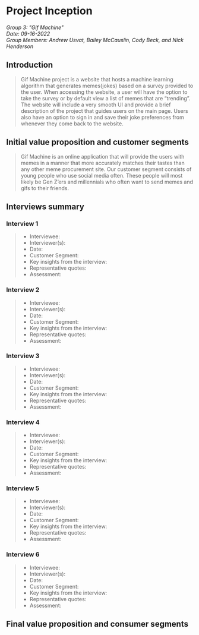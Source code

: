 # Project Inception
*Group 3: "Gif Machine"*  
*Date: 09-16-2022*  
*Group Members: Andrew Usvat, Bailey McCauslin, Cody Beck, and Nick Henderson*  

## Introduction
> Gif Machine project is a website that hosts a machine learning algorithm that generates memes(jokes) based on a survey provided to the user. When accessing the website, a user will have the option to take the survey or by default view a list of memes that are “trending”. The website will include a very smooth UI and provide a brief description of the project that guides users on the main page. Users also have an option to sign in and save their joke preferences from whenever they come back to the website.

## Initial value proposition and customer segments
> Gif Machine is an online application that will provide the users with memes in a manner that more accurately matches their tastes than any other meme procurement site. Our customer segment consists of young people who use social media often. These people will most likely be Gen Z’ers and millennials who often want to send memes and gifs to their friends.

## Interviews summary

### Interview 1
> * Interviewee:
> * Interviewer(s): 
> * Date: 
> * Customer Segment: 
> * Key insights from the interview:
> * Representative quotes:
> * Assessment:


### Interview 2
> * Interviewee:
> * Interviewer(s): 
> * Date: 
> * Customer Segment: 
> * Key insights from the interview:
> * Representative quotes:
> * Assessment:

### Interview 3
> * Interviewee:
> * Interviewer(s): 
> * Date: 
> * Customer Segment: 
> * Key insights from the interview:
> * Representative quotes:
> * Assessment:

### Interview 4
> * Interviewee:
> * Interviewer(s): 
> * Date: 
> * Customer Segment: 
> * Key insights from the interview:
> * Representative quotes:
> * Assessment:

### Interview 5
> * Interviewee:
> * Interviewer(s): 
> * Date: 
> * Customer Segment: 
> * Key insights from the interview:
> * Representative quotes:
> * Assessment:

### Interview 6
> * Interviewee:
> * Interviewer(s): 
> * Date: 
> * Customer Segment: 
> * Key insights from the interview:
> * Representative quotes:
> * Assessment:

## Final value proposition and consumer segments
>
